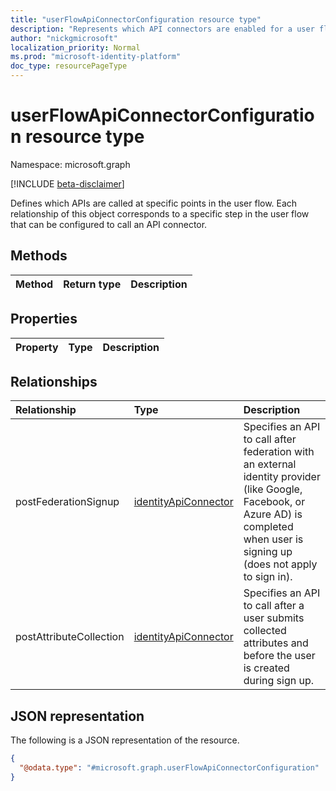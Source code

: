 ```yaml
---
title: "userFlowApiConnectorConfiguration resource type"
description: "Represents which API connectors are enabled for a user flow."
author: "nickgmicrosoft"
localization_priority: Normal
ms.prod: "microsoft-identity-platform"
doc_type: resourcePageType
---
```


# userFlowApiConnectorConfiguration resource type

Namespace: microsoft.graph

[!INCLUDE [beta-disclaimer](../../includes/beta-disclaimer.md)]

Defines which APIs are called at specific points in the user flow.  Each relationship of this object corresponds to a specific step in the user flow that can be configured to call an API connector.

## Methods
|Method|Return type|Description|
|:---|:---|:---|

## Properties
|Property|Type|Description|
|:---|:---|:---|

## Relationships

| Relationship            | Type                                            | Description                                                                                                                                             |
| :---------------------- | :---------------------------------------------- | :------------------------------------------------------------------------------------------------------------------------------------------------------ |
| postFederationSignup    | [identityApiConnector](identityapiconnector.md) | Specifies an API to call after federation with an external identity provider (like Google, Facebook, or Azure AD) is completed when user is signing up (does not apply to sign in). |
| postAttributeCollection | [identityApiConnector](identityapiconnector.md) | Specifies an API to call after a user submits collected attributes and before the user is created during sign up.                                                      |

## JSON representation

The following is a JSON representation of the resource.
<!-- {
  "blockType": "resource",
  "@odata.type": "microsoft.graph.userFlowApiConnectorConfiguration"
}
-->

``` json
{
  "@odata.type": "#microsoft.graph.userFlowApiConnectorConfiguration"
}
```
